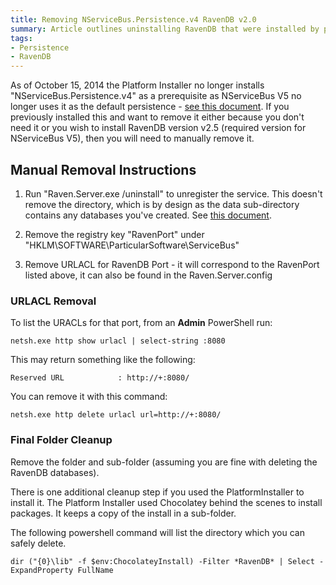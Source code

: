 ```yaml
---
title: Removing NServiceBus.Persistence.v4 RavenDB v2.0
summary: Article outlines uninstalling RavenDB that were installed by previous versions of the Platform Installer.
tags:
- Persistence
- RavenDB
---
```


As of October 15, 2014 the Platform Installer no longer installs "NServiceBus.Persistence.v4" as a prerequisite as NServiceBus V5 no longer uses it as the default persistence - [see this document](using-ravendb-in-nservicebus-installing.md). If you previously installed this and want to remove it either because you don't need it or you wish to install RavenDB version v2.5 (required version for NServiceBus V5), then you will need to manually remove it.

## Manual Removal Instructions

1. Run "Raven.Server.exe  /uninstall"  to unregister the service. This doesn't remove the directory, which is by design as the data sub-directory contains any databases you've created.  See [this document](http://ravendb.net/docs/server/deployment/as-a-service).

2. Remove the registry key "RavenPort" under "HKLM\SOFTWARE\ParticularSoftware\ServiceBus"

3. Remove URLACL for RavenDB Port - it will correspond to the RavenPort listed above, it can also be found in the Raven.Server.config

### URLACL Removal

To list the URACLs for that port, from an **Admin** PowerShell run:

`netsh.exe http show urlacl | select-string :8080`

This may return something like the following:

`Reserved URL            : http://+:8080/`

You can remove it with this command:

`netsh.exe http delete urlacl url=http://+:8080/` 

### Final Folder Cleanup

Remove the folder and sub-folder (assuming you are fine with deleting the RavenDB databases).   

There is one additional cleanup step if you used the PlatformInstaller to install it. The Platform Installer used Chocolatey behind the scenes to install packages. It  keeps a copy of the install in a sub-folder.

The following powershell command will list the directory which you can safely delete.  

`dir ("{0}\lib" -f $env:ChocolateyInstall) -Filter *RavenDB* | Select -ExpandProperty FullName`
